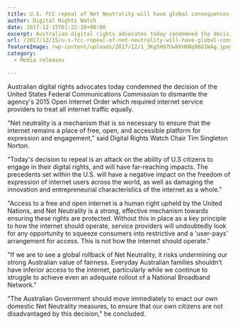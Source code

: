 ```yaml
---
title: U.S. FCC repeal of Net Neutrality will have global consequences
author: Digital Rights Watch
date: 2017-12-15T01:22:10+00:00
excerpt: Australian digital rights advocates today condemned the decision of the United States Federal Communications Commission to dismantle the agency's 2015 Open Internet Order which required internet service providers to treat all internet traffic equally.
url: /2017/12/15/u-s-fcc-repeal-of-net-neutrality-will-have-global-consequences/
featureImage: /wp-content/uploads/2017/12/1_3Kg5H97UwkKHKNq86G1WAg.jpeg
category:
  - Media releases

---
```

Australian digital rights advocates today condemned the decision of the United States Federal Communications Commission to dismantle the agency's 2015 Open Internet Order which required internet service providers to treat all internet traffic equally.

"Net neutrality is a mechanism that is so necessary to ensure that the internet remains a place of free, open, and accessible platform for expression and engagement," said Digital Rights Watch Chair Tim Singleton Norton.

"Today's decision to repeal is an attack on the ability of U.S citizens to engage in their digital rights, and will have far-reaching impacts. The precedents set within the U.S. will have a negative impact on the freedom of expression of internet users across the world, as well as damaging the innovation and entrepreneurial characteristics of the internet as a whole."

"Access to a free and open internet is a human right upheld by the United Nations, and Net Neutrality is a strong, effective mechanism towards ensuring these rights are protected. Without this in place as a key principle to how the internet should operate, service providers will undoubtedly look for any opportunity to squeeze consumers into restrictive and a 'user-pays' arrangement for access. This is not how the internet should operate."

"If we are to see a global rollback of Net Neutrality, it risks undermining our strong Australian value of fairness. Everyday Australian families shouldn&#8217;t have inferior access to the internet, particularly while we continue to struggle to achieve even an adequate rollout of a National Broadband Network."

"The Australian Government should move immediately to enact our own domestic Net Neutrality measures, to ensure that our own citizens are not disadvantaged by this decision," he concluded.
